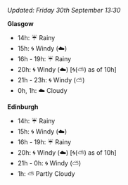 *Updated: Friday 30th September 13:30*

**Glasgow**

* 14h: :umbrella: Rainy
* 15h: :cyclone: Windy (:cloud:)
* 16h - 19h: :umbrella: Rainy
* 20h: :cyclone: Windy (:cloud:) [:cyclone:(:partly_sunny:) as of 10h]
* 21h - 23h: :cyclone: Windy (:partly_sunny:)
* 0h, 1h: :cloud: Cloudy

**Edinburgh**

* 14h: :umbrella: Rainy
* 15h: :cyclone: Windy (:cloud:)
* 16h - 19h: :umbrella: Rainy
* 20h: :cyclone: Windy (:cloud:) [:cyclone:(:partly_sunny:) as of 10h]
* 21h - 0h: :cyclone: Windy (:partly_sunny:)
* 1h: :partly_sunny: Partly Cloudy
